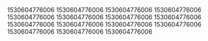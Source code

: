 1530604776006
1530604776006
1530604776006
1530604776006
1530604776006
1530604776006
1530604776006
1530604776006
1530604776006
1530604776006
1530604776006
1530604776006
1530604776006
1530604776006
1530604776006